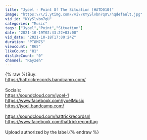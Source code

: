 ```yaml
---
title: "Jyoel - Point Of The Situation [HATD010]"
image: "https:\/\/i.ytimg.com\/vi\/KYySlvbn7qU\/hqdefault.jpg"
vid_id: "KYySlvbn7qU"
categories: "Music"
tags: ["Jyoel","Point","Situation"]
date: "2021-10-19T02:43:22+03:00"
vid_date: "2021-10-18T17:00:24Z"
duration: "PT8M7S"
viewcount: "865"
likeCount: "81"
dislikeCount: "0"
channel: "Rayzeh"
---
```

{% raw %}Buy:<br /><a rel="nofollow" target="blank" href="https://hattrickrecords.bandcamp.com/">https://hattrickrecords.bandcamp.com/</a><br /><br />Socials:<br /><a rel="nofollow" target="blank" href="https://soundcloud.com/jyoel-1">https://soundcloud.com/jyoel-1</a><br /><a rel="nofollow" target="blank" href="https://www.facebook.com/jyoelMusic">https://www.facebook.com/jyoelMusic</a><br /><a rel="nofollow" target="blank" href="https://jyoel.bandcamp.com/">https://jyoel.bandcamp.com/</a><br /><br /><a rel="nofollow" target="blank" href="https://soundcloud.com/hattrickrecordsnl">https://soundcloud.com/hattrickrecordsnl</a><br /><a rel="nofollow" target="blank" href="https://www.facebook.com/hattrickrecordtag">https://www.facebook.com/hattrickrecordtag</a><br /><br />Upload authorized by the label.{% endraw %}
